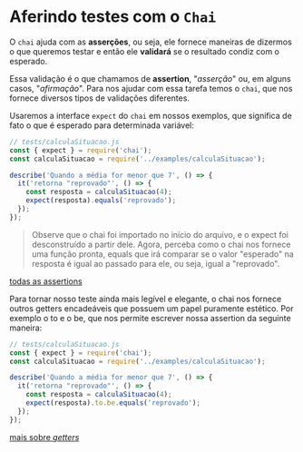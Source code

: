 # Aferindo testes com o `Chai`
O `chai` ajuda com as **asserções**, ou seja, ele fornece maneiras de dizermos o que queremos testar e então ele **validará** se o resultado condiz com o esperado.

Essa validação é o que chamamos de **assertion**, "*asserção*" ou, em alguns casos, "*afirmação*". Para nos ajudar com essa tarefa temos o `chai`, que nos fornece diversos tipos de validações diferentes.

Usaremos a interface `expect` do `chai` em nossos exemplos, que significa de fato o que é esperado para determinada variável:
```js
// tests/calculaSituacao.js
const { expect } = require('chai');
const calculaSituacao = require('../examples/calculaSituacao');

describe('Quando a média for menor que 7', () => {
  it('retorna "reprovado"', () => {
    const resposta = calculaSituacao(4);
    expect(resposta).equals('reprovado');
  });
});
```
> Observe que o chai foi importado no início do arquivo, e o expect foi desconstruído a partir dele. Agora, perceba como o chai nos fornece uma função pronta, equals que irá comparar se o valor "esperado" na resposta é igual ao passado para ele, ou seja, igual a "reprovado".

[todas as assertions](https://www.chaijs.com/api/bdd/)

Para tornar nosso teste ainda mais legível e elegante, o chai nos fornece outros getters encadeáveis que possuem um papel puramente estético. Por exemplo o to e o be, que nos permite escrever nossa assertion da seguinte maneira:
```js
// tests/calculaSituacao.js
const { expect } = require('chai');
const calculaSituacao = require('../examples/calculaSituacao');

describe('Quando a média for menor que 7', () => {
  it('retorna "reprovado"', () => {
    const resposta = calculaSituacao(4);
    expect(resposta).to.be.equals('reprovado');
  });
});
```

[mais sobre *getters*](https://www.chaijs.com/api/bdd/#method_language-chains)
